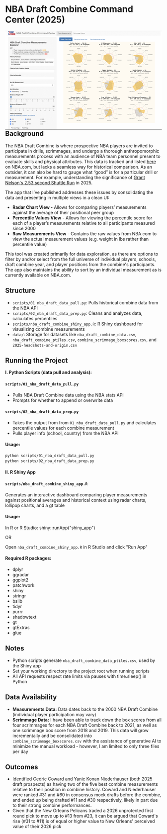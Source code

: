 # NBA Draft Combine Command Center (2025)

<img src="https://github.com/BryanDfor3/nba-draft-combine-command-center/blob/main/nba-draft-combine-command-center.gif" align="left"/> <br>  

## Background

The NBA Draft Combine is where prospective NBA players are invited to participate in drills, scrimmages, and undergo a thorough anthropomorphic measurements process with an audience of NBA team personnel present to evaluate skills and physical attributes. This data is tracked and listed [here](/https://www.nba.com/stats/draft/combine-anthro) on NBA.com, but lacks a seamless way for historical comparison. As an outsider, it can also be hard to gauge what “good” is for a particular drill or measurement. For example, understanding the significance of [Grant Nelson's 2.53 second Shuttle Run](/https://www.instagram.com/reel/DJmxdfzys6C/) in 2025. 

The app that I’ve published addresses these issues by consolidating the data and presenting in multiple views in a clean UI:

- **Radar Chart View -** Allows for comparing players’ measurements against the average of their positional peer group
- **Percentile Values View** - Allows for viewing the percentile score for each of a player’s measurements relative to all participants measured since 2000
- **Raw Measurements View** - Contains the raw values from NBA.com to view the actual measurement values (e.g. weight in lbs rather than percentile value)

This tool was created primarily for data exploration, as there are options to filter by and/or select from the full universe of individual players, schools, draft combine year, and player positions from the combine's participants. The app also maintains the ability to sort by an individual measurement as is currently available on NBA.com. 

## Structure

- `scripts/01_nba_draft_data_pull.py`: Pulls historical combine data from the NBA API
- `scripts/02_nba_draft_data_prep.py`: Cleans and analyzes data, calculates percentiles
- `scripts/nba_draft_combine_shiny_app.R`: R Shiny dashboard for visualizing combine measurements
- `data/`: Storage for datasets like `nba_draft_combine_data.csv`, `nba_draft_combine_ptiles.csv`, `combine_scrimmage_boxscores.csv`, and `2025-headshots-and-origin.csv`

## Running the Project

**I. Python Scripts (data pull and analysis):**

#### `scripts/01_nba_draft_data_pull.py`
- Pulls NBA Draft Combine data using the NBA stats API <br />
- Prompts for whether to append or overwrite data

#### `scripts/02_nba_draft_data_prep.py`
- Takes the output from from `01_nba_draft_data_pull.py` and calculates percentile values for each combine measurement <br />
- Pulls player info (school, country) from the NBA API

#### Usage:
```bash
python scripts/01_nba_draft_data_pull.py
python scripts/02_nba_draft_data_prep.py
```

#### II. R Shiny App
#### `scripts/nba_draft_combine_shiny_app.R`
Generates an interactive dashboard comparing player measurements against positional averages and historical context using radar charts, lollipop charts, and a gt table

#### Usage:
In R or R Studio: shiny::runApp("shiny_app")

OR 

Open `nba_draft_combine_shiny_app.R` in R Studio and click "Run App"

#### Required R packages:
- dplyr 
- ggradar
- ggplot2
- patchwork
- shiny
- stringr
- bslib
- tidyr
- purrr
- shadowtext
- gt
- gtExtras
- glue

## Notes
- Python scripts generate `nba_draft_combine_data_ptiles.csv`, used by the Shiny app
- Set your working directory to the project root when running scripts
- All API requests respect rate limits via pauses with time.sleep() in Python

## Data Availability
- **Measurements Data:** Data dates back to the 2000 NBA Draft Combine (individual player participation may vary)
- **Scrimmage Data:** I have been able to track down the box scores from all four scrimmages for each NBA Draft Combine back to 2021, as well as one scrimmage box score from 2018 and 2019. This data will grow incrementally and be consolidated into `combine_scrimmage_boxscores.csv` with the assistance of generative AI to minimize the manual workload - however, I am limited to only three files per day

## Outcomes
- Identified Cedric Coward and Yanic Konan Niederhauser (both 2025 draft prospects) as having two of the five best combine measurements relative to their position in combine history. Coward and Niederhauser were ranked #31 and #60 in consensus mock drafts before the combine, and ended up being drafted #11 and #30 respectively, likely in part due to their strong combine performances.
- Given that the New Orleans Pelicans traded a 2026 unprotected first round pick to move up to #13 from #23, it can be argued that Coward's rise (#31 to #11) is of equal or higher value to New Orleans' perceived value of their 2026 pick

